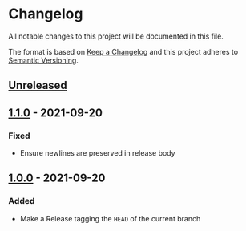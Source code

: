 # Changelog

All notable changes to this project will be documented in this file.

The format is based on [Keep a Changelog](https://keepachangelog.com/en/1.0.0/)
and this project adheres to [Semantic Versioning](https://semver.org/spec/v2.0.0.html).

## [Unreleased]

## [1.1.0] - 2021-09-20
### Fixed
- Ensure newlines are preserved in release body

## [1.0.0] - 2021-09-20
### Added
- Make a Release tagging the `HEAD` of the current branch

[Unreleased]: https://github.com/cucumber-actions/versions/1.1.0...HEAD
[1.1.0]: https://github.com/cucumber-actions/versions/1.0.0...1.1.0
[1.0.0]: https://github.com/cucumber-actions/versions/v0.0.0...1.0.0
